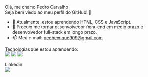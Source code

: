 Olá, me chamo Pedro Carvalho </br>
Seja bem vindo ao meu perfil do GitHub! 👋

- 🌱 Atualmente, estou aprendendo HTML, CSS e JavaScript.
- 👯 Procuro me tornar desenvolvedor front-end em médio prazo e desenvolvedor full-stack em longo prazo.
- 📫 Meu e-mail: pedhenrique909@gmail.com

Tecnologias que estou aprendendo: </br>
<img src="https://cdn.jsdelivr.net/gh/devicons/devicon/icons/html5/html5-plain-wordmark.svg"/> <img src="https://cdn.jsdelivr.net/gh/devicons/devicon/icons/css3/css3-plain-wordmark.svg"/> <img src="https://cdn.jsdelivr.net/gh/devicons/devicon/icons/javascript/javascript-original.svg"/>

Linkedin: </br>
<a href="https://www.linkedin.com/in/pedro-carvalho-67819823b" target="_blank"><img src="https://img.shields.io/badge/-LinkedIn-%230077B5?style=for-the-badge&logo=linkedin&logoColor=white" target="_blank"></a>
